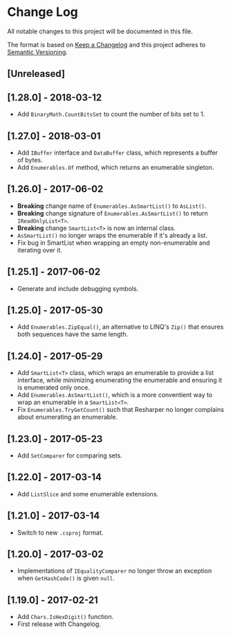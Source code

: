 # Change Log
All notable changes to this project will be documented in this file.

The format is based on [Keep a Changelog](http://keepachangelog.com/)
and this project adheres to [Semantic Versioning](http://semver.org/).

## [Unreleased]

## [1.28.0] - 2018-03-12
- Add `BinaryMath.CountBitsSet` to count the number of bits set to 1.

## [1.27.0] - 2018-03-01
- Add `IBuffer` interface and `DataBuffer` class, which represents a buffer of bytes.
- Add `Enumerables.Of` method, which returns an enumerable singleton.

## [1.26.0] - 2017-06-02
- **Breaking** change name of `Enumerables.AsSmartList()` to `AsList()`.
- **Breaking** change signature of `Enumerables.AsSmartList()` to return `IReadOnlyList<T>`.
- **Breaking** change `SmartList<T>` is now an internal class.
- `AsSmartList()` no longer wraps the enumerable if it's already a list.
- Fix bug in SmartList when wrapping an empty non-enumerable and iterating over it.

## [1.25.1] - 2017-06-02
- Generate and include debugging symbols.

## [1.25.0] - 2017-05-30
- Add `Enumerables.ZipEqual()`, an alternative to LINQ's `Zip()`
  that ensures both sequences have the same length.

## [1.24.0] - 2017-05-29
- Add `SmartList<T>` class, which wraps an enumerable to provide a list interface,
  while minimizing enumerating the enumerable and ensuring it is enumerated only once.
- Add `Enumerables.AsSmartList()`, which is a more conventient way to wrap an enumerable
  in a `SmartList<T>`.
- Fix `Enumerables.TryGetCount()` such that Resharper no longer complains
  about enumerating an enumerable.

## [1.23.0] - 2017-05-23
- Add `SetComparer` for comparing sets.

## [1.22.0] - 2017-03-14
- Add `ListSlice` and some enumerable extensions.

## [1.21.0] - 2017-03-14
- Switch to new `.csproj` format.

## [1.20.0] - 2017-03-02
- Implementations of `IEqualityComparer` no longer throw an exception when `GetHashCode()` is given `null`.

## [1.19.0] - 2017-02-21
- Add `Chars.IsHexDigit()` function.
- First release with Changelog.